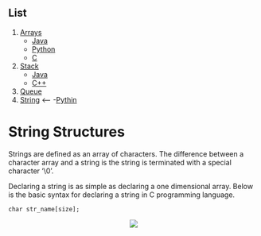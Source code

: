 ## List
1. [Arrays](https://github.com/kaweendras/Data-Structures/tree/master/Arrays)
    - [Java](https://github.com/kaweendras/Data-Structures/tree/master/Arrays/Java)
    - [Python](https://github.com/kaweendras/Data-Structures/tree/master/Arrays/Python)
    - [C](https://github.com/kaweendras/Data-Structures/tree/master/Arrays/C)
2. [Stack](https://github.com/kaweendras/Data-Structures/tree/master/Stack) 
    - [Java](https://github.com/kaweendras/Data-Structures/tree/master/Stack/Java) 
    - [C++](https://github.com/kaweendras/Data-Structures/tree/master/Stack/C++) 
3. [Queue](https://github.com/kaweendras/Data-Structures/tree/master/Queue) 
4. [String](https://github.com/kaweendras/Data-Structures/tree/master/String) <-- 
    -[Pythin]()


# String Structures

Strings are defined as an array of characters. The difference between a character array and a string is the string is terminated with a special character ‘\0’.

Declaring a string is as simple as declaring a one dimensional array. Below is the basic syntax for declaring a string in C programming language.

```
char str_name[size];
```
<p align="center">
  <img  src="https://media.geeksforgeeks.org/wp-content/uploads/finnnal.png">
</p>

